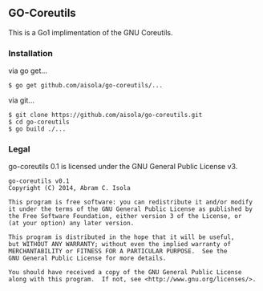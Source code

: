 GO-Coreutils
------------
This is a Go1 implimentation of the GNU Coreutils.

### Installation

via go get...

    $ go get github.com/aisola/go-coreutils/...
    
via git...

    $ git clone https://github.com/aisola/go-coreutils.git
    $ cd go-coreutils
    $ go build ./...

### Legal
go-coreutils 0.1 is licensed under the GNU General Public License v3.
    
    go-coreutils v0.1
    Copyright (C) 2014, Abram C. Isola

    This program is free software: you can redistribute it and/or modify
    it under the terms of the GNU General Public License as published by
    the Free Software Foundation, either version 3 of the License, or
    (at your option) any later version.

    This program is distributed in the hope that it will be useful,
    but WITHOUT ANY WARRANTY; without even the implied warranty of
    MERCHANTABILITY or FITNESS FOR A PARTICULAR PURPOSE.  See the
    GNU General Public License for more details.

    You should have received a copy of the GNU General Public License
    along with this program.  If not, see <http://www.gnu.org/licenses/>.
